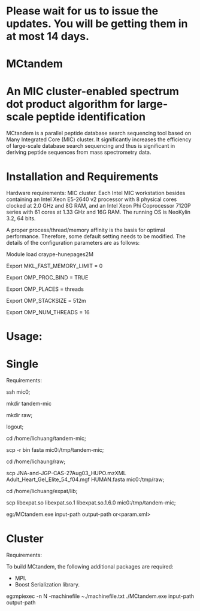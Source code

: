 #   Please wait for us to issue the updates. You will be getting them in at most 14 days.


#                                            MCtandem
# An MIC cluster-enabled spectrum dot product algorithm for large-scale peptide identification
MCtandem is a parallel peptide database search sequencing tool based on Many Integrated Core (MIC) cluster. It significantly increases the efficiency of large-scale database search sequencing and thus is significant in deriving peptide sequences from mass spectrometry data. 

# Installation and Requirements
Hardware requirements: MIC cluster. Each Intel MIC workstation besides containing an Intel Xeon E5-2640 v2 processor with 8 physical cores clocked at 2.0 GHz and 8G RAM, and an Intel Xeon Phi Coprocessor 7120P series with 61 cores at 1.33 GHz and 16G RAM. The running OS is NeoKylin 3.2, 64 bits. 

A proper process/thread/memory affinity is the basis for optimal performance. Therefore, some default setting needs to be modified. The details of the configuration parameters are as follows:

Module load craype-hunepages2M

Export MKL_FAST_MEMORY_LIMIT = 0

Export OMP_PROC_BIND = TRUE	

Export OMP_PLACES = threads

Export OMP_STACKSIZE = 512m

Export OMP_NUM_THREADS = 16

# Usage:
# Single

Requirements:

ssh mic0;

mkdir tandem-mic

mkdir raw;

logout;

cd /home/lichuang/tandem-mic;

scp -r bin fasta mic0:/tmp/tandem-mic;

cd /home/lichaung/raw;

scp JNA-and-JGP-CAS-27Aug03_HUPO.mzXML Adult_Heart_Gel_Elite_54_f04.mgf HUMAN.fasta mic0:/tmp/raw;

cd /home/lichuang/expat/lib;

scp libexpat.so libexpat.so.1 libexpat.so.1.6.0 mic0:/tmp/tandem-mic;

eg:<path to tandem>/MCtandem.exe input-path output-path or<param.xml>

# Cluster

Requirements:

  To build MCtandem, the following additional packages are required:
  - MPI.  
  - Boost Serialization library. 
  
eg:mpiexec -n N -machinefile  ~./machinefile.txt ./MCtandem.exe input-path output-path
